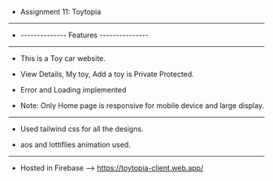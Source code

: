 * Assignment 11: Toytopia

<hr>

*  -------------- Features --------------- 

<hr>

* This is a Toy car website. 

* View Details, My toy, Add a toy is Private Protected.

* Error and Loading implemented

* Note: Only Home page is responsive for mobile device and large display.

<hr>

* Used tailwind css for all the designs. 

* aos and lottiflies animation used.

<hr>

* Hosted in Firebase --> https://toytopia-client.web.app/